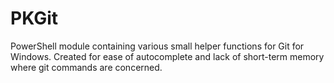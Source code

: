 # PKGit

PowerShell module containing various small helper functions for Git for Windows. 
Created for ease of autocomplete and lack of short-term memory where git commands are concerned.
